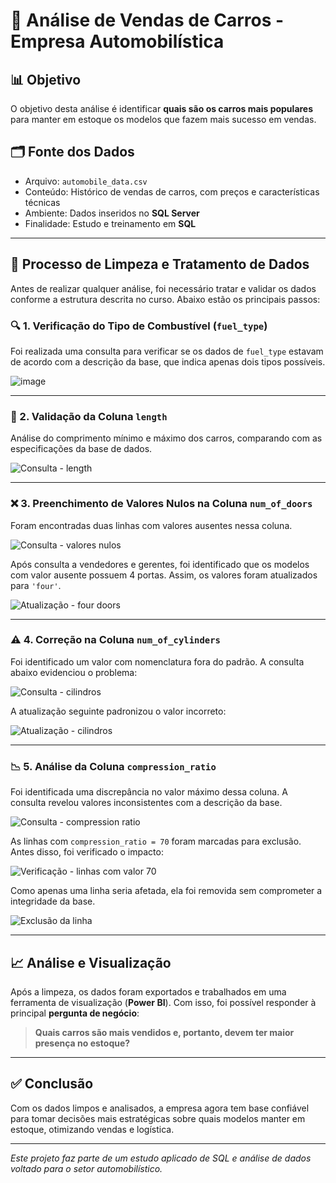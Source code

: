 # 🚗 Análise de Vendas de Carros - Empresa Automobilística

## 📊 Objetivo

O objetivo desta análise é identificar **quais são os carros mais populares** para manter em estoque os modelos que fazem mais sucesso em vendas.

## 🗂️ Fonte dos Dados

- Arquivo: `automobile_data.csv`
- Conteúdo: Histórico de vendas de carros, com preços e características técnicas
- Ambiente: Dados inseridos no **SQL Server**
- Finalidade: Estudo e treinamento em **SQL**

---

## 🧼 Processo de Limpeza e Tratamento de Dados

Antes de realizar qualquer análise, foi necessário tratar e validar os dados conforme a estrutura descrita no curso. Abaixo estão os principais passos:

### 🔍 1. Verificação do Tipo de Combustível (`fuel_type`)

Foi realizada uma consulta para verificar se os dados de `fuel_type` estavam de acordo com a descrição da base, que indica apenas dois tipos possíveis.

![image](https://github.com/user-attachments/assets/ab9947fe-101b-4965-bd73-370add47932d)

---

### 📏 2. Validação da Coluna `length`

Análise do comprimento mínimo e máximo dos carros, comparando com as especificações da base de dados.

![Consulta - length](#)

---

### ❌ 3. Preenchimento de Valores Nulos na Coluna `num_of_doors`

Foram encontradas duas linhas com valores ausentes nessa coluna.

![Consulta - valores nulos](#)

Após consulta a vendedores e gerentes, foi identificado que os modelos com valor ausente possuem 4 portas. Assim, os valores foram atualizados para `'four'`.

![Atualização - four doors](#)

---

### ⚠️ 4. Correção na Coluna `num_of_cylinders`

Foi identificado um valor com nomenclatura fora do padrão. A consulta abaixo evidenciou o problema:

![Consulta - cilindros](#)

A atualização seguinte padronizou o valor incorreto:

![Atualização - cilindros](#)

---

### 📉 5. Análise da Coluna `compression_ratio`

Foi identificada uma discrepância no valor máximo dessa coluna. A consulta revelou valores inconsistentes com a descrição da base.

![Consulta - compression ratio](#)

As linhas com `compression_ratio = 70` foram marcadas para exclusão. Antes disso, foi verificado o impacto:

![Verificação - linhas com valor 70](#)

Como apenas uma linha seria afetada, ela foi removida sem comprometer a integridade da base.

![Exclusão da linha](#)

---

## 📈 Análise e Visualização

Após a limpeza, os dados foram exportados e trabalhados em uma ferramenta de visualização (**Power BI**). Com isso, foi possível responder à principal **pergunta de negócio**:

> **Quais carros são mais vendidos e, portanto, devem ter maior presença no estoque?**

---

## ✅ Conclusão

Com os dados limpos e analisados, a empresa agora tem base confiável para tomar decisões mais estratégicas sobre quais modelos manter em estoque, otimizando vendas e logística.

---

*Este projeto faz parte de um estudo aplicado de SQL e análise de dados voltado para o setor automobilístico.*

